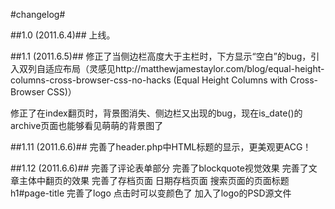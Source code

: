 #changelog#


##1.0 (2011.6.4)##
上线。

##1.1 (2011.6.5)##
修正了当侧边栏高度大于主栏时，下方显示“空白”的bug，引入双列自适应布局（灵感见http://matthewjamestaylor.com/blog/equal-height-columns-cross-browser-css-no-hacks
(Equal Height Columns with Cross-Browser CSS)）

修正了在index翻页时，背景图消失、侧边栏又出现的bug，现在is_date()的archive页面也能够看见萌萌的背景图了

##1.11 (2011.6.6)##
完善了header.php中HTML标题的显示，更美观更ACG！

##1.12 (2011.6.6)##
完善了评论表单部分
完善了blockquote视觉效果
完善了文章主体中翻页的效果
完善了存档页面 日期存档页面 搜索页面的页面标题h1#page-title
完善了logo 点击时可以变颜色了 加入了logo的PSD源文件

